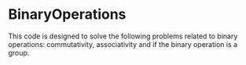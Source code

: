 # BinaryOperations
This code is designed to solve the following problems related to binary operations: commutativity, associativity and if the binary operation is a group.
